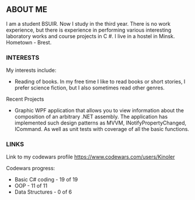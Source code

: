 ## ABOUT ME

I am a student BSUIR. Now I study in the third year. There is no work experience, but there is experience in performing various interesting laboratory works and course projects in C #. I live in a hostel in Minsk. Hometown - Brest.

### INTERESTS

My interests include:
- Reading of books. In my free time I like to read books or short stories, I prefer science fiction, but I also sometimes read other genres.

Recent Projects
- Graphic WPF application that allows you to view information about the composition of an arbitrary .NET assembly. The application has implemented such design patterns as MVVM, INotifyPropertyChanged, ICommand. As well as unit tests with coverage of all the basic functions.

### LINKS

Link to my codewars profile
https://www.codewars.com/users/Kinoler

Codewars progress:
- Basic C# coding - 19 of 19
- OOP - 11 of 11
- Data Structures - 0 of 6

